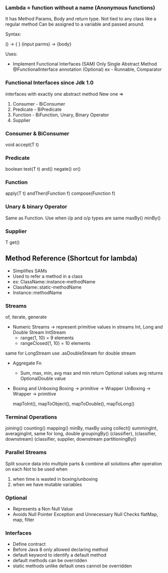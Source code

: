 ### Lambda = function without a name (Anonymous functions)

It has Method Params, Body and return type.
Not tied to any class like a regular method
Can be assigned to a variable and passed around.

Syntax:

() -> { }
(input parms) -> {body}

Uses:
* Implement Functional Interfaces (SAM)
    Only Single Abstract Method
    @FunctionalInterface annotation (Optional)
    ex - Runnable, Comparator



### Functional Interfaces since Jdk 1.0
interfaces with exactly one abstract method
New one => 
1. Consumer - BiConsumer
2. Predicate - BiPredicate
3. Function - BiFunction, Unary, Binary Operator
4. Supplier

### Consumer & BiConsumer
void accept(T t)

### Predicate
boolean test(T t)
and()
negate()
or()

### Function

apply(T t)
andThen(Function f)
compose(Function f)

### Unary & binary Operator
Same as Function. Use when i/p and o/p types are same
maxBy()
minBy()

### Supplier
T get()


## Method Reference (Shortcut for lambda) 
* Simplifies SAMs
* Used to refer a method in a class
* ex: ClassName::instance-methodName
* ClassName::static-methodName
* Instance::methodName


### Streams

of, iterate, generate

* Numeric Streams -> represent primitive values in streams
Int, Long and Double Stream
IntStream
  * range(1, 10) = 9 elements
  * rangeClosed(1,  10) = 10 elements
  
same for LongStream
use .asDoubleStream for double stream

* Aggregate Fn
    * Sum, max, min, avg
    max and min return Optional<E> values
    avg returns OptionalDouble value
  
* Boxing and Unboxing
    Boxing -> primitive -> Wrapper
    UnBoxing -> Wrapper -> primitive
    
    mapToInt(), mapToObject(), mapToDouble(), mapToLong()

### Terminal Operations
joining()
counting()
mapping()
minBy, maxBy using collect()
summingInt, averagingInt, same for long, double
groupingBy()
(classifier),
(classifier, downstream)
(classifier, supplier, downstream
partitioningBy()

### Parallel Streams
Split source data into multiple parts & combine all solutions after operation on each
Not to be used when
1. when time is wasted in boxing/unboxing
2. when we have mutable variables


### Optional
* Represents a Non Null Value
* Avoids Null Pointer Exception and Unnecessary Null Checks
flatMap, map, filter


### Interfaces
* Define contract
* Before Java 8 only allowed declaring method
* default keyword to identify a default method
* default methods can be overridden
* static methods unlike default ones cannot be overridden